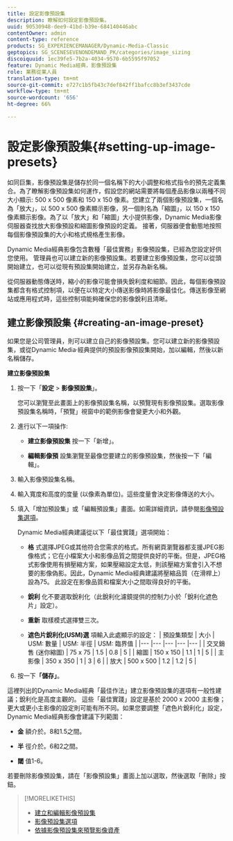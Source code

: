 ```yaml
---
title: 設定影像預設集
description: 瞭解如何設定影像預設集。
uuid: 90530948-dee9-41bd-b39e-684140446abc
contentOwner: admin
content-type: reference
products: SG_EXPERIENCEMANAGER/Dynamic-Media-Classic
geptopics: SG_SCENESEVENONDEMAND_PK/categories/image_sizing
discoiquuid: 1ec39fe5-7b2a-4034-9570-6b5595f97052
feature: Dynamic Media經典，影像預設集
role: 業務從業人員
translation-type: tm+mt
source-git-commit: e727c1b5fb43c7def842ff1bafcc8b3ef3437cde
workflow-type: tm+mt
source-wordcount: '656'
ht-degree: 66%

---
```



# 設定影像預設集{#setting-up-image-presets}

如同巨集，影像預設集是儲存於同一個名稱下的大小調整和格式指令的預先定義集合。為了瞭解影像預設集如何運作，假設您的網站需要將每個產品影像以兩種不同大小顯示: 500 x 500 像素和 150 x 150 像素。您建立了兩個影像預設集，一個名為「放大」，以 500 x 500 像素顯示影像，另一個則名為「縮圖」，以 150 x 150 像素顯示影像。為了以「放大」和「縮圖」大小提供影像，Dynamic Media影像伺服器查找放大影像預設和縮圖影像預設的定義。 接著，伺服器便會動態地按照每個影像預設集的大小和格式規格產生影像。

Dynamic Media經典影像包含數種「最佳實務」影像預設集，已經為您設定好供您使用。 管理員也可以建立新的影像預設集。若要建立影像預設集，您可以從頭開始建立，也可以從現有預設集開始建立，並另存為新名稱。

從伺服器動態傳送時，縮小的影像可能會損失銳利度和細節。因此，每個影像預設集都含有格式控制項，以便在以特定大小傳送影像時將影像最佳化。傳送影像至網站或應用程式時，這些控制項能夠確保您的影像銳利且清晰。

## 建立影像預設集 {#creating-an-image-preset}

如果您是公司管理員，則可以建立自己的影像預設集。您可以建立新的影像預設集，或從Dynamic Media·經典提供的預設影像預設集開始，加以編輯，然後以新名稱儲存。

**建立影像預設集**

1. 按一下「**設定** > **影像預設集**」。

   您可以瀏覽至此畫面上的影像預設集名稱，以預覽現有影像預設集。選取影像預設集名稱時，「預覽」視窗中的範例影像會變更大小和外觀。

1. 進行以下一項操作:

   * **建立影像預設集**
按一下「新增」。

   * **編輯影像預**
設集瀏覽至最像您要建立的影像預設集，然後按一下「編輯」。

1. 輸入影像預設集名稱。
1. 輸入寬度和高度的度量 (以像素為單位)。這些度量會決定影像傳送的大小。
1. 填入「增加預設集」或「編輯預設集」畫面。如需詳細資訊，請參閱[影像預設集選項](application-setup.md#image_preset_options)。

   Dynamic Media經典建議從以下「最佳實踐」選項開始：

   * **格**
式選擇JPEG或其他符合您需求的格式。所有網頁瀏覽器都支援JPEG影像格式；它在小檔案大小和影像品質之間提供良好的平衡。但是，JPEG格式影像使用有損壓縮方案，如果壓縮設定太低，則該壓縮方案會引入不想要的影像偽影。因此，Dynamic Media經典建議將壓縮品質（在滑桿上）設為75。 此設定在影像品質和檔案大小之間取得良好的平衡。

   * **銳利**
化不要選取銳利化（此銳利化濾鏡提供的控制力小於「銳利化遮色片」設定）。

   * **重新**
取樣模式選擇雙三次。

   * **遮色片銳利化(USM)選**
項輸入此處顯示的設定：
   | 預設集類型 | 大小 | USM: 數量 | USM: 半徑 | USM: 臨界值 |
   |--- |--- |--- |--- |--- |
   | 交叉銷售 (迷你縮圖) | 75 x 75 | 1.5 | 0.8 | 5 |
   | 縮圖 | 150 x 150 | 1.1 | 1 | 5 |
   | 主影像 | 350 x 350 | 1 | 3 | 6 |
   | 放大 | 500 x 500 | 1.2 | 1.2 | 5 |

1. 按一下&#x200B;**「儲存」**。

這裡列出的Dynamic Media經典「最佳作法」建立影像預設集的選項有一般性建議；銳利化是高度主觀的。 這些「最佳實踐」設定是基於 2000 x 2000 主影像；更大或更小主影像的設定則可能有所不同。如果您要調整「遮色片銳利化」設定，Dynamic Media經典影像會建議下列範圍：

* **金**
額介於。8和1.5之間。

* **半**
徑介於。6和2之間。

* **閾**
值1-6。

若要刪除影像預設集，請在「影像預設集」畫面上加以選取，然後選取「刪除」按鈕。

>[!MORELIKETHIS]
>
>* [建立和編輯影像預設集](application-setup.md#creating_and_editing_image_presets)
>* [影像預設集選項](application-setup.md#image_preset_options)
>* [依據影像預設集來預覽影像資產](previewing-asset.md#previewing_an_image_asset_based_on_its_image_preset)

